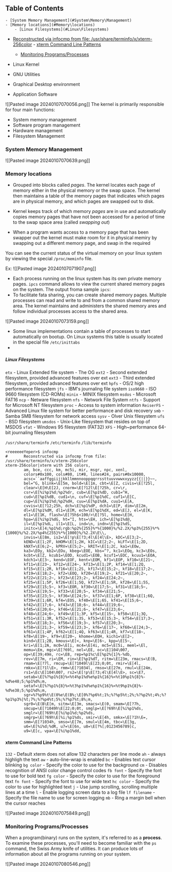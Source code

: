 ## Table of Contents

    - [System Memory Management](#System\Memory\Management)
    - [Memory locations](#Memory\locations)
        - [Linux Filesystems](#Linux\Filesystems)
- [Reconstructed via infocmp from file: /usr/share/terminfo/x/xterm-256color](#reconstructed\via\infocmp\from\file:\/usr/share/terminfo/x/xterm-256color)
      - [xterm Command Line Patterns](#xterm\Command\Line\Patterns)
    - [Monitoring Programs/Processes](#Monitoring\Programs/Processes)

- Linux Kernel
- GNU Utilities
- Graphical Desktop environment
- Application Software

![[Pasted image 20240107070056.png]]
The kernel is primarily responsible for four main functions:
- System memory management
- Software program management
- Hardware management
- Filesystem Management

### System Memory Management
![[Pasted image 20240107070639.png]]

### Memory locations 
- Grouped into  blocks called *pages*. The kernel locates each page of memory either in the physical memory or the swap space. The kernel then maintains a table of the memory pages that indicates which pages are in physical memory, and which pages are swapped out to disk.

- Kernel keeps track of which memory *pages* are in use and automatically copies memory pages that have not been accessed for a period of time to the swap space area (called *swapping out*) 
- When a program wants access to a memory page that has been swapper out the kernel must make room for it in physical memiry by swapping out a different memory page, and swap in the required

You can see the current status of the virtual memory on your linux system by viewing the special `/proc/meminfo` file. 

Ex: 
![[Pasted image 20240107071907.png]]

- Each process running on the linux system has its own private memory pages. `ipcs` command allows to view the current shared memory pages on the system. The output froma  sample `ipcs`:
- To facilitate fata sharing, you can create shared memory pages. Multiple processes can read and write to and from a common shared memory area. The kernel maintains and administers the shared memory ares and follow individual processes access to the shared area.

![[Pasted image 20240107073159.png]]

- Some linux implementations contain a table of processes to start automatically on bootup. On Linux systems this table is usually located in the special file `/etc/inittabs`
- 

##### Linux Filesystems
`etx` - Linux Extended file system - The OG
`ext2` - Second extended filesystem, provided advanced features over ext
`ext3` - Third extended filesystem, provided advanced features over ext
`hpfs` - OS/2 high performance filesystem
`jfs` - IBM's journaling file system
`iso9660` - ISO 9660 filesystem (CD-ROMs)
`minix` - MINIX filesystem
`msdos` - Microsoft FAT16
`ncp` - Netware filesystem
`nfs` - Network File System
`ntfs` - Support for Microsoft NT filesystem
`proc` - Access to system information
`ReiserFS` - Advanced Linux file system for better performance and disk recovery
`smb` - Samba SMB filesystem for network access
`sysv` - Olver Unix filesystem
`ufs` - BSD filesystem
`umsdos` - Unix-Like filesystem that resides on top of MSDOS
`vfat` - Windows 95 filesystem (FAT32)
`XFS` - High~performance 64-bit journaling filesystem

`/usr/share/terminfo`
`/etc/terminfo`
`/lib/terminfo`

```
<reeeeeeYeper>$ infocmp
#       Reconstructed via infocmp from file: /usr/share/terminfo/x/xterm-256color
xterm-256color|xterm with 256 colors,
        am, bce, ccc, km, mc5i, mir, msgr, npc, xenl,
        colors#0x100, cols#80, it#8, lines#24, pairs#0x10000,
        acsc=``aaffggiijjkkllmmnnooppqqrrssttuuvvwwxxyyzz{{||}}~~,
        bel=^G, blink=\E[5m, bold=\E[1m, cbt=\E[Z, civis=\E[?25l,
        clear=\E[H\E[2J, cnorm=\E[?12l\E[?25h, cr=\r,
        csr=\E[%i%p1%d;%p2%dr, cub=\E[%p1%dD, cub1=^H,
        cud=\E[%p1%dB, cud1=\n, cuf=\E[%p1%dC, cuf1=\E[C,
        cup=\E[%i%p1%d;%p2%dH, cuu=\E[%p1%dA, cuu1=\E[A,
        cvvis=\E[?12;25h, dch=\E[%p1%dP, dch1=\E[P, dim=\E[2m,
        dl=\E[%p1%dM, dl1=\E[M, ech=\E[%p1%dX, ed=\E[J, el=\E[K,
        el1=\E[1K, flash=\E[?5h$<100/>\E[?5l, home=\E[H,
        hpa=\E[%i%p1%dG, ht=^I, hts=\EH, ich=\E[%p1%d@,
        il=\E[%p1%dL, il1=\E[L, ind=\n, indn=\E[%p1%dS,
        initc=\E]4;%p1%d;rgb:%p2%{255}%*%{1000}%/%2.2X/%p3%{255}%*%{1000}%/%2.2X/%p4%{255}%*%{1000}%/%2.2X\E\\,
        invis=\E[8m, is2=\E[!p\E[?3;4l\E[4l\E>, kDC=\E[3;2~,
        kEND=\E[1;2F, kHOM=\E[1;2H, kIC=\E[2;2~, kLFT=\E[1;2D,
        kNXT=\E[6;2~, kPRV=\E[5;2~, kRIT=\E[1;2C, ka1=\EOw,
        ka3=\EOy, kb2=\EOu, kbeg=\EOE, kbs=^?, kc1=\EOq, kc3=\EOs,
        kcbt=\E[Z, kcub1=\EOD, kcud1=\EOB, kcuf1=\EOC, kcuu1=\EOA,
        kdch1=\E[3~, kend=\EOF, kent=\EOM, kf1=\EOP, kf10=\E[21~,
        kf11=\E[23~, kf12=\E[24~, kf13=\E[1;2P, kf14=\E[1;2Q,
        kf15=\E[1;2R, kf16=\E[1;2S, kf17=\E[15;2~, kf18=\E[17;2~,
        kf19=\E[18;2~, kf2=\EOQ, kf20=\E[19;2~, kf21=\E[20;2~,
        kf22=\E[21;2~, kf23=\E[23;2~, kf24=\E[24;2~,
        kf25=\E[1;5P, kf26=\E[1;5Q, kf27=\E[1;5R, kf28=\E[1;5S,
        kf29=\E[15;5~, kf3=\EOR, kf30=\E[17;5~, kf31=\E[18;5~,
        kf32=\E[19;5~, kf33=\E[20;5~, kf34=\E[21;5~,
        kf35=\E[23;5~, kf36=\E[24;5~, kf37=\E[1;6P, kf38=\E[1;6Q,
        kf39=\E[1;6R, kf4=\EOS, kf40=\E[1;6S, kf41=\E[15;6~,
        kf42=\E[17;6~, kf43=\E[18;6~, kf44=\E[19;6~,
        kf45=\E[20;6~, kf46=\E[21;6~, kf47=\E[23;6~,
        kf48=\E[24;6~, kf49=\E[1;3P, kf5=\E[15~, kf50=\E[1;3Q,
        kf51=\E[1;3R, kf52=\E[1;3S, kf53=\E[15;3~, kf54=\E[17;3~,
        kf55=\E[18;3~, kf56=\E[19;3~, kf57=\E[20;3~,
        kf58=\E[21;3~, kf59=\E[23;3~, kf6=\E[17~, kf60=\E[24;3~,
        kf61=\E[1;4P, kf62=\E[1;4Q, kf63=\E[1;4R, kf7=\E[18~,
        kf8=\E[19~, kf9=\E[20~, khome=\EOH, kich1=\E[2~,
        kind=\E[1;2B, kmous=\E[<, knp=\E[6~, kpp=\E[5~,
        kri=\E[1;2A, mc0=\E[i, mc4=\E[4i, mc5=\E[5i, meml=\El,
        memu=\Em, mgc=\E[?69l, nel=\EE, oc=\E]104\007,
        op=\E[39;49m, rc=\E8, rep=%p1%c\E[%p2%{1}%-%db,
        rev=\E[7m, ri=\EM, rin=\E[%p1%dT, ritm=\E[23m, rmacs=\E(B,
        rmam=\E[?7l, rmcup=\E[?1049l\E[23;0;0t, rmir=\E[4l,
        rmkx=\E[?1l\E>, rmm=\E[?1034l, rmso=\E[27m, rmul=\E[24m,
        rs1=\Ec\E]104\007, rs2=\E[!p\E[?3;4l\E[4l\E>, sc=\E7,
        setab=\E[%?%p1%{8}%<%t4%p1%d%e%p1%{16}%<%t10%p1%{8}%-%d%e48;5;%p1%d%;m,
        setaf=\E[%?%p1%{8}%<%t3%p1%d%e%p1%{16}%<%t9%p1%{8}%-%d%e38;5;%p1%d%;m,
        sgr=%?%p9%t\E(0%e\E(B%;\E[0%?%p6%t;1%;%?%p5%t;2%;%?%p2%t;4%;%?%p1%p3%|%t;7%;%?%p4%t;5%;%?%p7%t;8%;m,
        sgr0=\E(B\E[m, sitm=\E[3m, smacs=\E(0, smam=\E[?7h,
        smcup=\E[?1049h\E[22;0;0t, smglp=\E[?69h\E[%i%p1%ds,
        smglr=\E[?69h\E[%i%p1%d;%p2%ds,
        smgrp=\E[?69h\E[%i;%p1%ds, smir=\E[4h, smkx=\E[?1h\E=,
        smm=\E[?1034h, smso=\E[7m, smul=\E[4m, tbc=\E[3g,
        u6=\E[%i%d;%dR, u7=\E[6n, u8=\E[?%[;0123456789]c,
        u9=\E[c, vpa=\E[%i%p1%dd,
```


#### xterm Command Line Patterns
`132` - Default xterm does not allow 132 characters per line mode
`ah` - always highligh the text
`aw` - auto-line-wrap is enabled
`bc` - Enables text cursor blinking
`bg color` - Specify the color to use for the background
`cm` - Disables recognition of ANSI color change control codes
`fb font` - Specify the font to use for bold text
`fg color` - Specify the color to use for the foreground text
`fn font` - Specify the font to use for wide text
`hc color` - Specify the color to use for highlighted text
`j` - Use jump scrolling, scrolling multiple lines at a time
`l` - Enable logging screen data to a log file
`lf filename` - Specify the file name to use for screen logging
`mb` - Ring a margin bell when the cursor reaches


![[Pasted image 20240107075849.png]]

### Monitoring Programs/Processes
When a program(binary) runs on the system, it's referred to as a **process**. To examine these processes, you'll need to become familiar with the `ps` command, the Swiss Army knife of utilities. It can produce lots of information about all the programs running on your system.

![[Pasted image 20240107080546.png]]



















































































































































































































































